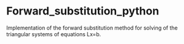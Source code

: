 # Forward_substitution_python
Implementation of the forward substitution method for solving of the triangular systems of equations Lx=b. 
